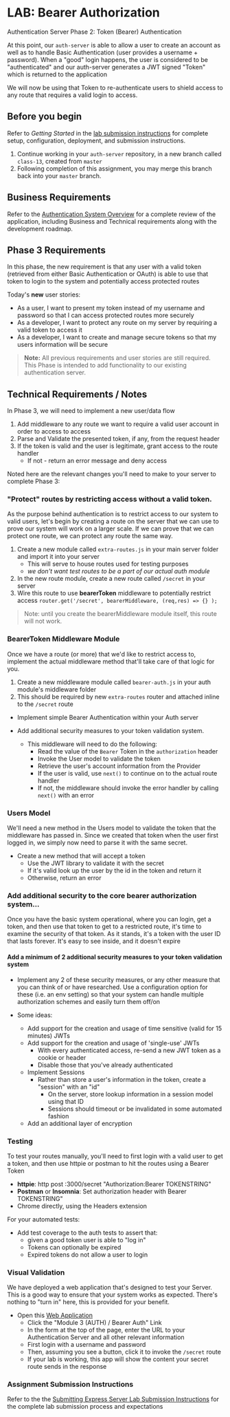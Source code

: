 # LAB: Bearer Authorization

Authentication Server Phase 2: Token (Bearer) Authentication

At this point, our `auth-server` is able to allow a user to create an account as well as to handle Basic Authentication (user provides a username + password). When a "good" login happens, the user is considered to be "authenticated" and our auth-server generates a JWT signed "Token" which is returned to the application

We will now be using that Token to re-authenticate users to shield access to any route that requires a valid login to access.

## Before you begin

Refer to *Getting Started*  in the [lab submission instructions](../../../reference/submission-instructions/labs/README.md) for complete setup, configuration, deployment, and submission instructions.

1. Continue working in your `auth-server` repository, in a new branch called `class-13`, created from `master`
1. Following completion of this assignment, you may merge this branch back into your `master` branch.

## Business Requirements

Refer to the [Authentication System Overview](../../apps-and-libraries/auth-server/README.md) for a complete review of the application, including Business and Technical requirements along with the development roadmap.

## Phase 3 Requirements

In this phase, the new requirement is that any user with a valid token (retrieved from either Basic Authentication or OAuth) is able to use that token to login to the system and potentially access protected routes

Today's **new** user stories:

- As a user, I want to present my token instead of my username and password so that I can access protected routes more securely
- As a developer, I want to protect any route on my server by requiring a valid token to access it
- As a developer, I want to create and manage secure tokens so that my users information will be secure

> **Note:** All previous requirements and user stories are still required. This Phase is intended to add functionality to our existing authentication server.

## Technical Requirements / Notes

In Phase 3, we will need to implement a new user/data flow

1. Add middleware to any route we want to require a valid user account in order to access to access
1. Parse and Validate the presented token, if any, from the request header
1. If the token is valid and the user is legitimate, grant access to the route handler
   - If not - return an error message and deny access

Noted here are the relevant changes you'll need to make to your server to complete Phase 3:

### "Protect" routes by restricting access without a valid token.

As the purpose behind authentication is to restrict access to our system to valid users, let's begin by creating a route on the server that we can use to prove our system will work on a larger scale. If we can prove that we can protect one route, we can protect any route the same way.

1. Create a new module called `extra-routes.js` in your main server folder and import it into your server
   - This will serve to house routes used for testing purposes
   - *we don't want test routes to be a part of our actual auth module*
1. In the new route module, create a new route called `/secret` in your server
1. Wire this route to use **bearerToken** middleware to potentially restrict access
   `router.get('/secret', bearerMiddleware, (req,res) => {} );`

> Note: until you create the bearerMiddleware module itself, this route will not work.

### BearerToken Middleware Module

Once we have a route (or more) that we'd like to restrict access to, implement the actual middleware method that'll take care of that logic for you.

1. Create a new middleware module called `bearer-auth.js` in your auth module's middleware folder
1. This should be required by new `extra-routes` router and attached inline to the `/secret` route

- Implement simple Bearer Authentication within your Auth server
- Add additional security measures to your token validation system.

  - This middleware will need to do the following:
    - Read the value of the `Bearer` Token in the `authorization` header
    - Invoke the User model to validate the token
    - Retrieve the user's account information from the Provider
    - If the user is valid, use `next()` to continue on to the actual route handler
    - If not, the middleware should invoke the error handler by calling `next()` with an error

### Users Model

We'll need a new method in the Users model to validate the token that the middleware has passed in. Since we created that token when the user first logged in, we simply now need to parse it with the same secret.

- Create a new method that will accept a token
  - Use the JWT library to validate it with the secret
  - If it's valid look up the user by the id in the token and return it
  - Otherwise, return an error

### Add additional security to the core bearer authorization system...

Once you have the basic system operational, where you can login, get a token, and then use that token to get to a restricted route, it's time to examine the security of that token. As it stands, it's a token with the user ID that lasts forever. It's easy to see inside, and it doesn't expire

#### Add a minimum of 2 additional security measures to your token validation system

- Implement any 2 of these security measures, or any other measure that you can think of or have researched. Use a configuration option for these (i.e. an env setting) so that your system can handle multiple authorization schemes and easily turn them off/on

- Some ideas:
  - Add support for the creation and usage of time sensitive (valid for 15 minutes) JWTs
  - Add support for the creation and usage of 'single-use' JWTs
    - With every authenticated access, re-send a new JWT token as a cookie or header
    - Disable those that you've already authenticated
  - Implement Sessions
    - Rather than store a user's information in the token, create a "session" with an "id"
      - On the server, store lookup information in a session model using that ID
      - Sessions should timeout or be invalidated in some automated fashion
  - Add an additional layer of encryption

### Testing

To test your routes manually, you'll need to first login with a valid user to get a token, and then use httpie or postman to hit the routes using a Bearer Token

- **httpie**: http post :3000/secret "Authorization:Bearer TOKENSTRING"
- **Postman** or **Insomnia**:  Set authorization header with Bearer TOKENSTRING"
- Chrome directly, using the Headers extension

For your automated tests:

- Add test coverage to the auth tests to assert that:
  - given a good token user is able to "log in"
  - Tokens can optionally be expired
  - Expired tokens do not allow a user to login

### Visual Validation

We have deployed a web application that's designed to test your Server. This is a good way to ensure that your system works as expected. There's nothing to "turn in" here, this is provided for your benefit.

- Open this [Web Application](https://javascript-401.netlify.app/)
  - Click the "Module 3 (AUTH) / Bearer Auth" Link
  - In the form at the top of the page, enter the URL to your Authentication Server and all other relevant information
  - First login with a username and password
  - Then, assuming you see a button, click it to invoke the `/secret` route
  - If your lab is working, this app will show the content your secret route sends in the response

### Assignment Submission Instructions

Refer to the the [Submitting Express Server Lab Submission Instructions](../../../reference/submission-instructions/labs/express-servers.md) for the complete lab submission process and expectations
